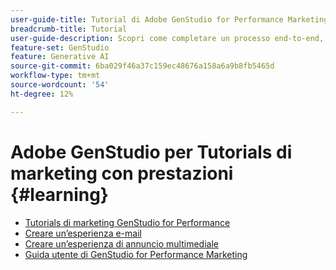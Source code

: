 ```yaml
---
user-guide-title: Tutorial di Adobe GenStudio for Performance Marketing
breadcrumb-title: Tutorial
user-guide-description: Scopri come completare un processo end-to-end, ad esempio la creazione di un’esperienza e-mail, seguendo le esercitazioni di GenStudio for Performance Marketing.
feature-set: GenStudio
feature: Generative AI
source-git-commit: 6ba029f46a37c159ec48676a158a6a9b8fb5465d
workflow-type: tm+mt
source-wordcount: '54'
ht-degree: 12%

---
```



# Adobe GenStudio per Tutorials di marketing con prestazioni {#learning}

+ [Tutorials di marketing GenStudio for Performance](tutorials.md)
+ [Creare un’esperienza e-mail](create-email-experience.md)
+ [Creare un’esperienza di annuncio multimediale](create-meta-ad.md)
+ [Guida utente di GenStudio for Performance Marketing](https://experienceleague.adobe.com/docs/genstudio/user-guide/home.html)
